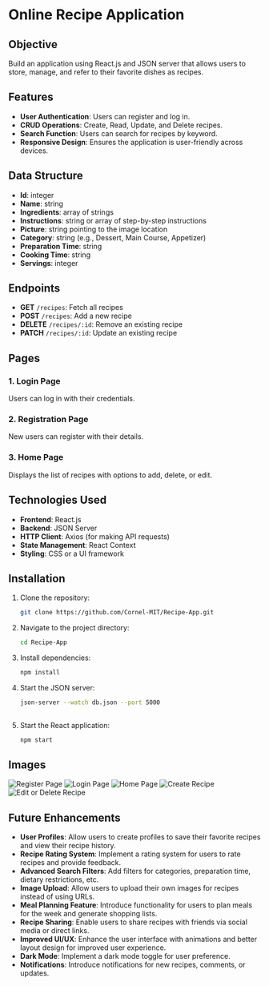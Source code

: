 # Online Recipe Application

## Objective
Build an application using React.js and JSON server that allows users to store, manage, and refer to their favorite dishes as recipes.

## Features
- **User Authentication**: Users can register and log in.
- **CRUD Operations**: Create, Read, Update, and Delete recipes.
- **Search Function**: Users can search for recipes by keyword.
- **Responsive Design**: Ensures the application is user-friendly across devices.

## Data Structure
- **Id**: integer
- **Name**: string
- **Ingredients**: array of strings
- **Instructions**: string or array of step-by-step instructions
- **Picture**: string pointing to the image location
- **Category**: string (e.g., Dessert, Main Course, Appetizer)
- **Preparation Time**: string
- **Cooking Time**: string
- **Servings**: integer

## Endpoints
- **GET** `/recipes`: Fetch all recipes
- **POST** `/recipes`: Add a new recipe
- **DELETE** `/recipes/:id`: Remove an existing recipe
- **PATCH** `/recipes/:id`: Update an existing recipe

## Pages
### 1. Login Page
Users can log in with their credentials.

### 2. Registration Page
New users can register with their details.

### 3. Home Page
Displays the list of recipes with options to add, delete, or edit.

## Technologies Used
- **Frontend**: React.js
- **Backend**: JSON Server
- **HTTP Client**: Axios (for making API requests)
- **State Management**: React Context
- **Styling**: CSS or a UI framework 

## Installation
1. Clone the repository:
   ```bash
   git clone https://github.com/Cornel-MIT/Recipe-App.git

2. Navigate to the project directory:
   ```bash
   cd Recipe-App

3. Install dependencies:
   ```bash
   npm install

4. Start the JSON server:
   ```bash
   json-server --watch db.json --port 5000
         
4. Start the React application:
   ```bash
   npm start


## Images
![Register Page](src/images/Register.png)
![Login Page](src/images/LoginPage.png)
![Home Page](src/images/HomePage.png)
![Create Recipe](src/images/Create-Recipe.png)
![Edit or Delete Recipe](src/images/Edit-and-Delete.png)


## Future Enhancements
- **User Profiles**: Allow users to create profiles to save their favorite recipes and view their recipe history.
- **Recipe Rating System**: Implement a rating system for users to rate recipes and provide feedback.
- **Advanced Search Filters**: Add filters for categories, preparation time, dietary restrictions, etc.
- **Image Upload**: Allow users to upload their own images for recipes instead of using URLs.
- **Meal Planning Feature**: Introduce functionality for users to plan meals for the week and generate shopping lists.
- **Recipe Sharing**: Enable users to share recipes with friends via social media or direct links.
- **Improved UI/UX**: Enhance the user interface with animations and better layout design for improved user experience.
- **Dark Mode**: Implement a dark mode toggle for user preference.
- **Notifications**: Introduce notifications for new recipes, comments, or updates.

